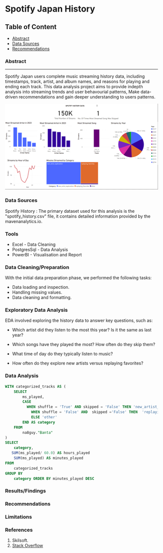# Spotify Japan History 

## Table of Content

- [Abstract](#project-overview)
- [Data Sources](#data-sources)
- [Recommendations](#recommendations)

### Abstract
---
Spotify Japan users complete music streaming history data, including timestamps, track, artist, and album names, and reasons for playing and ending each track. This data analysis project aims to provide indepth analysis into streaming trends and user behavourial patterns, Make data-driven recommendations and gain deeper understanding to users patterns.


![Dashboard](https://github.com/na8guy/Spotify_Japan_History_Project/blob/main/graph.png)


### Data Sources

Spotify History : The primary dataset used for this analysis is the "spotify_history.csv" file, it contains detailed information provided by the mavenanalytics.io.

### Tools

- Excel - Data Cleaning
- PostgresSql - Data Analysis
- PowerBI - Visualisation and Report


### Data Cleaning/Preparation

With the initial data preparation phase, we performed the following tasks:
* Data loading and inspection.
* Handling missing values.
* Data cleaning and formatting.

### Exploratory Data Analysis

EDA involved exploring the history data to answer key questions, such as:

- Which artist did they listen to the most this year? Is it the same as last year?

- Which songs have they played the most? How often do they skip them?

- What time of day do they typically listen to music?

- How often do they explore new artists versus replaying favorites?

### Data Analysis

```sql
WITH categorized_tracks AS (
    SELECT
        ms_played,
        CASE
          WHEN shuffle = 'True' AND skipped = 'False' THEN 'new_artist_exploration'
            WHEN shuffle = 'False' AND  skipped ='False' THEN  'replaying_favorites'
            ELSE 'other'
        END AS category
    FROM
        na8guy."Banta"
)
SELECT
    category,
   SUM(ms_played/ 60.0) AS hours_played
    SUM(ms_played) AS minutes_played
FROM
    categorized_tracks
GROUP BY
    category ORDER BY minutes_played DESC 
```

### Results/Findings



### Recommendations



### Limitations



### References

1. Skilsoft.
2. [Stack Overflow](https://stack.com)
